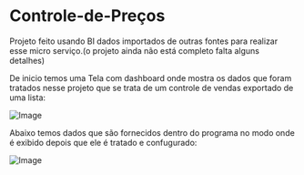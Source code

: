 # Controle-de-Preços
Projeto feito usando BI dados importados de outras fontes para realizar esse micro serviço.(o projeto ainda não está completo falta alguns detalhes)

De inicio temos uma Tela com dashboard onde mostra os dados que foram tratados nesse projeto que se trata de um controle de vendas exportado de uma lista:

![Image](https://github.com/user-attachments/assets/f2696d0d-1ce1-4883-a5f6-246b03811838)



Abaixo temos dados que são fornecidos dentro do programa no modo onde é exibido depois que ele é tratado e confugurado:

![Image](https://github.com/user-attachments/assets/2387e3b5-848c-4281-8241-5da07e795eed)

